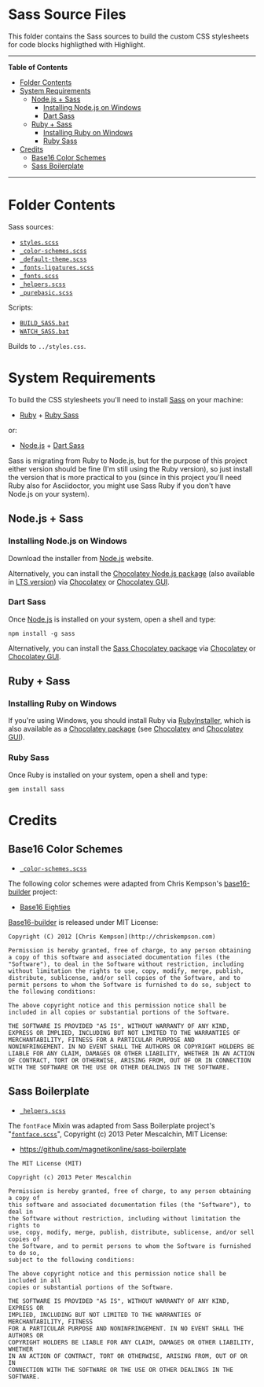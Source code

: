 # Sass Source Files

This folder contains the Sass sources to build the custom CSS stylesheets for code blocks highligthed with Highlight.


-----

**Table of Contents**

<!-- MarkdownTOC autolink="true" bracket="round" autoanchor="false" lowercase="only_ascii" uri_encoding="true" levels="1,2,3" -->

- [Folder Contents](#folder-contents)
- [System Requirements](#system-requirements)
    - [Node.js + Sass](#nodejs--sass)
        - [Installing Node.js on Windows](#installing-nodejs-on-windows)
        - [Dart Sass](#dart-sass)
    - [Ruby + Sass](#ruby--sass)
        - [Installing Ruby on Windows](#installing-ruby-on-windows)
        - [Ruby Sass](#ruby-sass)
- [Credits](#credits)
    - [Base16 Color Schemes](#base16-color-schemes)
    - [Sass Boilerplate](#sass-boilerplate)

<!-- /MarkdownTOC -->

-----

# Folder Contents

Sass sources:

- [`styles.scss`][styles]
- [`_color-schemes.scss`][color-schemes]
- [`_default-theme.scss`][default-theme]
- [`_fonts-ligatures.scss`][ligatures]
- [`_fonts.scss`][fonts]
- [`_helpers.scss`][helpers]
- [`_purebasic.scss`][purebasic]


Scripts:

- [`BUILD_SASS.bat`][BUILD] 
- [`WATCH_SASS.bat`][WATCH] 

Builds to `../styles.css`.

# System Requirements

To build the CSS stylesheets you'll need to install [Sass] on your machine:

- [Ruby] + [Ruby Sass]

or:

- [Node.js] + [Dart Sass]

Sass is migrating from Ruby to Node.js, but for the purpose of this project either version should be fine (I'm still using the Ruby version), so just install the version that is more practical to you (since in this project you'll need Ruby also for Asciidoctor, you might use Sass Ruby if you don't have Node.js on your system).

## Node.js + Sass

### Installing Node.js on Windows

Download the installer from [Node.js] website.

Alternatively, you can install the [Chocolatey Node.js package][Choco Node] (also available in [LTS version][Choco Node LTS]) via [Chocolatey] or [Chocolatey GUI].

### Dart Sass

Once [Node.js] is installed on your system, open a shell and type:

    npm install -g sass

Alternatively, you can install the [Sass Chocolatey package][Choco Sass] via [Chocolatey] or [Chocolatey GUI].


## Ruby + Sass

### Installing Ruby on Windows

If you're using Windows, you should install Ruby via [RubyInstaller], which is also available as a [Chocolatey package][Choco Ruby] (see [Chocolatey] and [Chocolatey GUI]).

### Ruby Sass

Once Ruby is installed on your system, open a shell and type:

    gem install sass



# Credits

## Base16 Color Schemes

- [`_color-schemes.scss`][color-schemes]

The following color schemes were adapted from Chris Kempson's [base16-builder] project:

- [Base16 Eighties]

[Base16-builder] is released under MIT License:

    Copyright (C) 2012 [Chris Kempson](http://chriskempson.com)
    
    Permission is hereby granted, free of charge, to any person obtaining
    a copy of this software and associated documentation files (the
    "Software"), to deal in the Software without restriction, including
    without limitation the rights to use, copy, modify, merge, publish,
    distribute, sublicense, and/or sell copies of the Software, and to
    permit persons to whom the Software is furnished to do so, subject to
    the following conditions:
    
    The above copyright notice and this permission notice shall be
    included in all copies or substantial portions of the Software.
    
    THE SOFTWARE IS PROVIDED "AS IS", WITHOUT WARRANTY OF ANY KIND,
    EXPRESS OR IMPLIED, INCLUDING BUT NOT LIMITED TO THE WARRANTIES OF
    MERCHANTABILITY, FITNESS FOR A PARTICULAR PURPOSE AND
    NONINFRINGEMENT. IN NO EVENT SHALL THE AUTHORS OR COPYRIGHT HOLDERS BE
    LIABLE FOR ANY CLAIM, DAMAGES OR OTHER LIABILITY, WHETHER IN AN ACTION
    OF CONTRACT, TORT OR OTHERWISE, ARISING FROM, OUT OF OR IN CONNECTION
    WITH THE SOFTWARE OR THE USE OR OTHER DEALINGS IN THE SOFTWARE.

## Sass Boilerplate

- [`_helpers.scss`][helpers]

The `fontFace` Mixin was adapted from Sass Boilerplate project's "[`fontface.scss`][fontface]", Copyright (c) 2013 Peter Mescalchin, MIT License:
 
-  https://github.com/magnetikonline/sass-boilerplate

<!--  -->

    The MIT License (MIT)

    Copyright (c) 2013 Peter Mescalchin

    Permission is hereby granted, free of charge, to any person obtaining a copy of
    this software and associated documentation files (the "Software"), to deal in
    the Software without restriction, including without limitation the rights to
    use, copy, modify, merge, publish, distribute, sublicense, and/or sell copies of
    the Software, and to permit persons to whom the Software is furnished to do so,
    subject to the following conditions:

    The above copyright notice and this permission notice shall be included in all
    copies or substantial portions of the Software.

    THE SOFTWARE IS PROVIDED "AS IS", WITHOUT WARRANTY OF ANY KIND, EXPRESS OR
    IMPLIED, INCLUDING BUT NOT LIMITED TO THE WARRANTIES OF MERCHANTABILITY, FITNESS
    FOR A PARTICULAR PURPOSE AND NONINFRINGEMENT. IN NO EVENT SHALL THE AUTHORS OR
    COPYRIGHT HOLDERS BE LIABLE FOR ANY CLAIM, DAMAGES OR OTHER LIABILITY, WHETHER
    IN AN ACTION OF CONTRACT, TORT OR OTHERWISE, ARISING FROM, OUT OF OR IN
    CONNECTION WITH THE SOFTWARE OR THE USE OR OTHER DEALINGS IN THE SOFTWARE.

<!-----------------------------------------------------------------------------
                               REFERENCE LINKS                                
------------------------------------------------------------------------------>

[BUILD]: ./BUILD_SASS.bat
[WATCH]: ./WATCH_SASS.bat
[color-schemes]: ./_color-schemes.scss
[default-theme]: ./_default-theme.scss
[fonts]: ./_fonts.scss
[helpers]: ./_helpers.scss
[ligatures]: ./_fonts-ligatures.scss
[purebasic]: ./_purebasic.scss
[styles]: ./styles.scss

<!-- dependencies -->

[Sass]: https://sass-lang.com "Visit Sass website"
[Ruby Sass]: https://github.com/sass/ruby-sass
[Dart Sass]: https://github.com/sass/dart-sass
[Choco Sass]: https://chocolatey.org/packages/sass

[Ruby]: https://www.ruby-lang.org
[RubyInstaller]: https://rubyinstaller.org/downloads/
[Choco Ruby]: https://chocolatey.org/packages/ruby

[Node.js]: https://nodejs.org/en/ "Visit Node.js downloads page"
[Choco Node]: https://chocolatey.org/packages/nodejs
[Choco Node LTS]: https://chocolatey.org/packages/nodejs-lts

[Chocolatey GUI]: https://chocolatey.org/packages/ChocolateyGUI
[Chocolatey]: https://chocolatey.org

<!-- external links -->

[fontface]: https://github.com/magnetikonline/sass-boilerplate/blob/702d924/fontface.scss "View upstream source file"

[base16-builder]: https://github.com/chriskempson/base16-builder

[Base16 Eighties]: https://github.com/chriskempson/base16-builder/blob/master/schemes/eighties.yml "View upstream source file"

<!-- EOF -->
